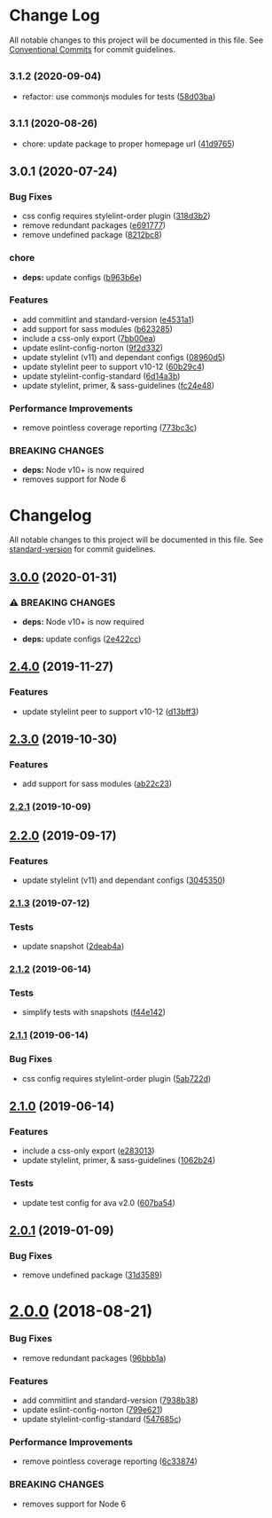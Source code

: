 # Change Log

All notable changes to this project will be documented in this file.
See [Conventional Commits](https://conventionalcommits.org) for commit guidelines.

## <small>3.1.2 (2020-09-04)</small>

* refactor: use commonjs modules for tests ([58d03ba](https://github.com/wwnorton/style/commit/58d03ba))





## <small>3.1.1 (2020-08-26)</small>

* chore: update package to proper homepage url ([41d9765](https://github.com/wwnorton/style/commit/41d9765))





## 3.0.1 (2020-07-24)


### Bug Fixes

* css config requires stylelint-order plugin ([318d3b2](https://github.com/wwnorton/style/commit/318d3b29ae1586495102609c6116c594fa31a3af))
* remove redundant packages ([e691777](https://github.com/wwnorton/style/commit/e69177740ad1640b74e45528495931d550a21d16))
* remove undefined package ([8212bc8](https://github.com/wwnorton/style/commit/8212bc81a7abdb7854c21805fc73c2f858f61911))


### chore

* **deps:** update configs ([b963b6e](https://github.com/wwnorton/style/commit/b963b6e1a3203b5fb73707db0fcd984c28775c1b))


### Features

* add commitlint and standard-version ([e4531a1](https://github.com/wwnorton/style/commit/e4531a1bd573a91501cc369ae8b4c846cdb6e655))
* add support for sass modules ([b623285](https://github.com/wwnorton/style/commit/b623285561aaaa2cf442ec1544c1d4de07a39f67))
* include a css-only export ([7bb00ea](https://github.com/wwnorton/style/commit/7bb00ea19541536d7abfa00227ca91560ac4c722))
* update eslint-config-norton ([9f2d332](https://github.com/wwnorton/style/commit/9f2d332788b495fd5a902029a36a9fb6c555c0b2))
* update stylelint (v11) and dependant configs ([08960d5](https://github.com/wwnorton/style/commit/08960d5a9bf67ebb1051d2ee506a657dbea78d28))
* update stylelint peer to support v10-12 ([60b29c4](https://github.com/wwnorton/style/commit/60b29c415ae9ba411b33f76dc58e1417fc65b776))
* update stylelint-config-standard ([6d14a3b](https://github.com/wwnorton/style/commit/6d14a3bdd8f531f5d4ca3abe2925b96eb33935ab))
* update stylelint, primer, & sass-guidelines ([fc24e48](https://github.com/wwnorton/style/commit/fc24e4811894136fde15d03ebd778b4809f72033))


### Performance Improvements

* remove pointless coverage reporting ([773bc3c](https://github.com/wwnorton/style/commit/773bc3c3e477a190bd303d3f5ea56b1d7eadb113))


### BREAKING CHANGES

* **deps:** Node v10+ is now required
* removes support for Node 6





# Changelog

All notable changes to this project will be documented in this file. See [standard-version](https://github.com/conventional-changelog/standard-version) for commit guidelines.

## [3.0.0](https://gitlab.com/wwnorton/style/stylelint-config-norton/compare/v2.4.0...v3.0.0) (2020-01-31)


### ⚠ BREAKING CHANGES

* **deps:** Node v10+ is now required

* **deps:** update configs ([2e422cc](https://gitlab.com/wwnorton/style/stylelint-config-norton/commit/2e422cc3e108048f6e45f03d793db73426324790))

## [2.4.0](https://gitlab.com/wwnorton/style/stylelint-config-norton/compare/v2.3.0...v2.4.0) (2019-11-27)


### Features

* update stylelint peer to support v10-12 ([d13bff3](https://gitlab.com/wwnorton/style/stylelint-config-norton/commit/d13bff31b1d96c9c1a86e672ddead2c3bb5c7e07))

## [2.3.0](https://gitlab.com/wwnorton/style/stylelint-config-norton/compare/v2.2.1...v2.3.0) (2019-10-30)


### Features

* add support for sass modules ([ab22c23](https://gitlab.com/wwnorton/style/stylelint-config-norton/commit/ab22c2348670a0a5c52c43e00c17e200e2829dd1))

### [2.2.1](https://gitlab.com/wwnorton/style/stylelint-config-norton/compare/v2.2.0...v2.2.1) (2019-10-09)

## [2.2.0](https://gitlab.com/wwnorton/style/stylelint-config-norton/compare/v2.1.3...v2.2.0) (2019-09-17)


### Features

* update stylelint (v11) and dependant configs ([3045350](https://gitlab.com/wwnorton/style/stylelint-config-norton/commit/3045350))

### [2.1.3](https://gitlab.com/wwnorton/style/stylelint-config-norton/compare/v2.1.2...v2.1.3) (2019-07-12)


### Tests

* update snapshot ([2deab4a](https://gitlab.com/wwnorton/style/stylelint-config-norton/commit/2deab4a))



### [2.1.2](https://gitlab.com/wwnorton/style/stylelint-config-norton/compare/v2.1.1...v2.1.2) (2019-06-14)


### Tests

* simplify tests with snapshots ([f44e142](https://gitlab.com/wwnorton/style/stylelint-config-norton/commit/f44e142))



### [2.1.1](https://gitlab.com/wwnorton/style/stylelint-config-norton/compare/v2.1.0...v2.1.1) (2019-06-14)


### Bug Fixes

* css config requires stylelint-order plugin ([5ab722d](https://gitlab.com/wwnorton/style/stylelint-config-norton/commit/5ab722d))



## [2.1.0](https://gitlab.com/wwnorton/style/stylelint-config-norton/compare/v2.0.1...v2.1.0) (2019-06-14)


### Features

* include a css-only export ([e283013](https://gitlab.com/wwnorton/style/stylelint-config-norton/commit/e283013))
* update stylelint, primer, & sass-guidelines ([1062b24](https://gitlab.com/wwnorton/style/stylelint-config-norton/commit/1062b24))


### Tests

* update test config for ava v2.0 ([607ba54](https://gitlab.com/wwnorton/style/stylelint-config-norton/commit/607ba54))



<a name="2.0.1"></a>
## [2.0.1](https://gitlab.com/wwnorton/style/stylelint-config-norton/compare/v2.0.0...v2.0.1) (2019-01-09)


### Bug Fixes

* remove undefined package ([31d3589](https://gitlab.com/wwnorton/style/stylelint-config-norton/commit/31d3589))



<a name="2.0.0"></a>
# [2.0.0](https://gitlab.com/wwnorton/style/stylelint-config-norton/compare/v1.2.3...v2.0.0) (2018-08-21)


### Bug Fixes

* remove redundant packages ([96bbb1a](https://gitlab.com/wwnorton/style/stylelint-config-norton/commit/96bbb1a))


### Features

* add commitlint and standard-version ([7938b38](https://gitlab.com/wwnorton/style/stylelint-config-norton/commit/7938b38))
* update eslint-config-norton ([799e621](https://gitlab.com/wwnorton/style/stylelint-config-norton/commit/799e621))
* update stylelint-config-standard ([547685c](https://gitlab.com/wwnorton/style/stylelint-config-norton/commit/547685c))


### Performance Improvements

* remove pointless coverage reporting ([6c33874](https://gitlab.com/wwnorton/style/stylelint-config-norton/commit/6c33874))


### BREAKING CHANGES

* removes support for Node 6
